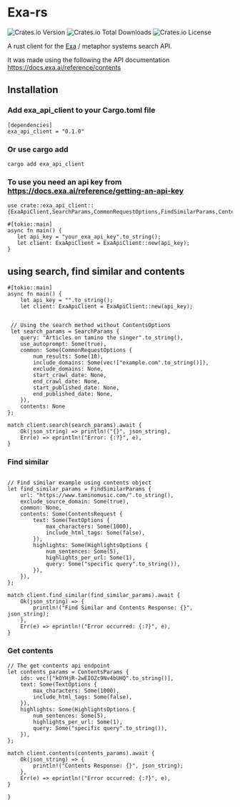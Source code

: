 # Exa-rs

![Crates.io Version](https://img.shields.io/crates/v/exa_api_client)
![Crates.io Total Downloads](https://img.shields.io/crates/d/exa_api_client)
![Crates.io License](https://img.shields.io/crates/l/exa_api_client)



A rust client for the [Exa](https://exa.ai/search) / metaphor systems search API. 


It was made using the following the API documentation https://docs.exa.ai/reference/contents


## Installation 

### Add exa_api_client to your Cargo.toml file 

```
[dependencies]
exa_api_client = "0.1.0" 
```
### Or use cargo add  

```
cargo add exa_api_client
```

### To use you need an api key from https://docs.exa.ai/reference/getting-an-api-key 
 
 ```
use crate::exa_api_client::{ExaApiClient,SearchParams,CommonRequestOptions,FindSimilarParams,ContentsRequest,ContentsParams,TextOptions,HighlightsOptions};

#[tokio::main]
async fn main() {
    let api_key = "your_exa_api_key".to_string();
    let client: ExaApiClient = ExaApiClient::new(api_key);
}
 ```




## using search, find similar and contents 

```
#[tokio::main]
async fn main() {
    let api_key = "".to_string();
    let client: ExaApiClient = ExaApiClient::new(api_key);


 // Using the search method without ContentsOptions
 let search_params = SearchParams {
    query: "Articles on tamino the singer".to_string(),
    use_autoprompt: Some(true),
    common: Some(CommonRequestOptions {
        num_results: Some(10),
        include_domains: Some(vec!["example.com".to_string()]),
        exclude_domains: None,
        start_crawl_date: None,
        end_crawl_date: None,
        start_published_date: None,
        end_published_date: None,
    }),
    contents: None
};

match client.search(search_params).await {
    Ok(json_string) => println!("{}", json_string),
    Err(e) => eprintln!("Error: {:?}", e),
}
```

### Find similar 
```

// Find similar example using contents object 
let find_similar_params = FindSimilarParams {
    url: "https://www.taminomusic.com/".to_string(),
    exclude_source_domain: Some(true),
    common: None, 
    contents: Some(ContentsRequest {
        text: Some(TextOptions {
            max_characters: Some(1000),
            include_html_tags: Some(false),
        }),
        highlights: Some(HighlightsOptions {
            num_sentences: Some(5),
            highlights_per_url: Some(1),
            query: Some("specific query".to_string()),
        }),
    }),
};

match client.find_similar(find_similar_params).await {
    Ok(json_string) => {
        println!("Find Similar and Contents Response: {}", json_string);
    },
    Err(e) => eprintln!("Error occurred: {:?}", e),
}
```

### Get contents
```
// The get contents api endpoint
let contents_params = ContentsParams {
    ids: vec!["kOYHjR-2wEIOZc9Nv4bUHQ".to_string()], 
    text: Some(TextOptions {
        max_characters: Some(1000),
        include_html_tags: Some(false), 
    }),
    highlights: Some(HighlightsOptions {
        num_sentences: Some(5),
        highlights_per_url: Some(1),
        query: Some("specific query".to_string()), 
    }),
};

match client.contents(contents_params).await {
    Ok(json_string) => {
        println!("Contents Response: {}", json_string);
    },
    Err(e) => eprintln!("Error occurred: {:?}", e),
}

}
```



